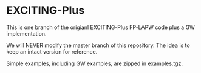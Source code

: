 # EXCITING-Plus 

This is one branch of the origianl EXCITING-Plus FP-LAPW code plus a GW implementation. 

We will NEVER modify the master branch of this repository. The idea is to keep an intact version for reference. 

Simple examples, including GW examples, are zipped in examples.tgz. 
